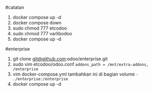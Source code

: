 #catatan

1. docker compose up -d
2. docker compose down
3. sudo chmod 777 etcodoo
4. sudo chmod 777 varlibodoo
5. docker compose up -d

#enterprise
1. git clone git@github.com:odoo/enterprise.git
2. sudo vim etcodoo/odoo.conf
`addons_path = /mnt/extra-addons, /enterprise`
3. vim docker-compose.yml
tambahkan ini di bagian volume
`- ./enterprise:/enterprise`
4. docker compose up -d